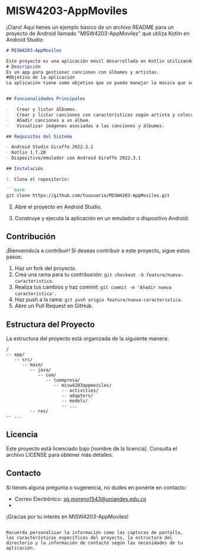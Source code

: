 # MISW4203-AppMoviles
¡Claro! Aquí tienes un ejemplo básico de un archivo README para un proyecto de Android llamado "MISW4203-AppMoviles" que utiliza Kotlin en Android Studio:

```markdown
# MISW4203-AppMoviles

Este proyecto es una aplicación móvil desarrollada en Kotlin utilizando Android Studio para el curso MISW4203 - Desarrollo de Aplicaciones Móviles.
# Descripción
Es un app para gestionar canciones con álbumes y artistas.
#Objetivo de la aplicación
La aplicación tiene como objetivo que se pueda manejar la música que se tiene con las opciones de catalogo de artistas, álbumes canciones, etc.


## Funcionalidades Principales

-	Crear y listar álbumes.
-	Crear y listar canciones con características según artista y coleccionasta.
-	Añadir canciones a un álbum.
-	Visualizar imágenes asociadas a las canciones y álbumes.

## Requisitos del Sistema

- Android Studio Giraffe 2022.3.1
- Kotlin 1.7.20
- Dispositivo/emulador con Android Giraffe 2022.3.1

## Instalación

1. Clona el repositorio:

```bash
git clone https://github.com/tuusuario/MISW4203-AppMoviles.git
```

2. Abre el proyecto en Android Studio.

3. Construye y ejecuta la aplicación en un emulador o dispositivo Android.

## Contribución

¡Bienvenido/a a contribuir! Si deseas contribuir a este proyecto, sigue estos pasos:

1. Haz un fork del proyecto.
2. Crea una rama para tu contribución: `git checkout -b feature/nueva-caracteristica`.
3. Realiza tus cambios y haz commit: `git commit -m 'Añadir nueva característica'`.
4. Haz push a la rama: `git push origin feature/nueva-caracteristica`.
5. Abre un Pull Request en GitHub.

## Estructura del Proyecto

La estructura del proyecto está organizada de la siguiente manera:

```
/
-- app/
   -- src/
      -- main/
         -- java/
            -- com/
               -- tuempresa/
                  -- misw4203appmoviles/
                     -- activities/
                     -- adapters/
                     -- models/
                     -- ...
         -- res/
-- ...

```

## Licencia

Este proyecto está licenciado bajo [nombre de la licencia]. Consulta el archivo LICENSE para obtener más detalles.

## Contacto

Si tienes alguna pregunta o sugerencia, no dudes en ponerte en contacto:

- Correo Electrónico: sg.moreno1543@uniandes.edu.co
- 

¡Gracias por tu interés en MISW4203-AppMoviles!

```

Recuerda personalizar la información como las capturas de pantalla, las características específicas del proyecto, la estructura del directorio y la información de contacto según las necesidades de tu aplicación.
